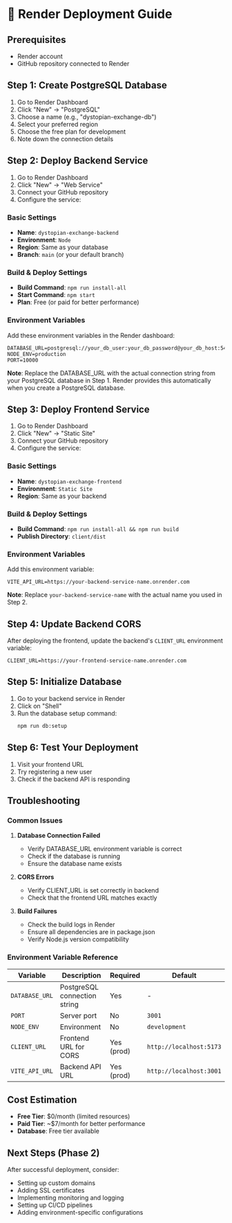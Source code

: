 # 🚀 Render Deployment Guide

## Prerequisites
- Render account
- GitHub repository connected to Render

## Step 1: Create PostgreSQL Database

1. Go to Render Dashboard
2. Click "New" → "PostgreSQL"
3. Choose a name (e.g., "dystopian-exchange-db")
4. Select your preferred region
5. Choose the free plan for development
6. Note down the connection details

## Step 2: Deploy Backend Service

1. Go to Render Dashboard
2. Click "New" → "Web Service"
3. Connect your GitHub repository
4. Configure the service:

### **Basic Settings**
- **Name**: `dystopian-exchange-backend`
- **Environment**: `Node`
- **Region**: Same as your database
- **Branch**: `main` (or your default branch)

### **Build & Deploy Settings**
- **Build Command**: `npm run install-all`
- **Start Command**: `npm start`
- **Plan**: Free (or paid for better performance)

### **Environment Variables**
Add these environment variables in the Render dashboard:

```
DATABASE_URL=postgresql://your_db_user:your_db_password@your_db_host:5432/dystopian_exchange
NODE_ENV=production
PORT=10000
```

**Note**: Replace the DATABASE_URL with the actual connection string from your PostgreSQL database in Step 1. Render provides this automatically when you create a PostgreSQL database.

## Step 3: Deploy Frontend Service

1. Go to Render Dashboard
2. Click "New" → "Static Site"
3. Connect your GitHub repository
4. Configure the service:

### **Basic Settings**
- **Name**: `dystopian-exchange-frontend`
- **Environment**: `Static Site`
- **Region**: Same as your backend

### **Build & Deploy Settings**
- **Build Command**: `npm run install-all && npm run build`
- **Publish Directory**: `client/dist`

### **Environment Variables**
Add this environment variable:

```
VITE_API_URL=https://your-backend-service-name.onrender.com
```

**Note**: Replace `your-backend-service-name` with the actual name you used in Step 2.

## Step 4: Update Backend CORS

After deploying the frontend, update the backend's `CLIENT_URL` environment variable:

```
CLIENT_URL=https://your-frontend-service-name.onrender.com
```

## Step 5: Initialize Database

1. Go to your backend service in Render
2. Click on "Shell"
3. Run the database setup command:
   ```bash
   npm run db:setup
   ```

## Step 6: Test Your Deployment

1. Visit your frontend URL
2. Try registering a new user
3. Check if the backend API is responding

## Troubleshooting

### Common Issues

1. **Database Connection Failed**
   - Verify DATABASE_URL environment variable is correct
   - Check if the database is running
   - Ensure the database name exists

2. **CORS Errors**
   - Verify CLIENT_URL is set correctly in backend
   - Check that the frontend URL matches exactly

3. **Build Failures**
   - Check the build logs in Render
   - Ensure all dependencies are in package.json
   - Verify Node.js version compatibility

### Environment Variable Reference

| Variable | Description | Required | Default |
|----------|-------------|----------|---------|
| `DATABASE_URL` | PostgreSQL connection string | Yes | - |
| `PORT` | Server port | No | `3001` |
| `NODE_ENV` | Environment | No | `development` |
| `CLIENT_URL` | Frontend URL for CORS | Yes (prod) | `http://localhost:5173` |
| `VITE_API_URL` | Backend API URL | Yes (prod) | `http://localhost:3001` |

## Cost Estimation

- **Free Tier**: $0/month (limited resources)
- **Paid Tier**: ~$7/month for better performance
- **Database**: Free tier available

## Next Steps (Phase 2)

After successful deployment, consider:
- Setting up custom domains
- Adding SSL certificates
- Implementing monitoring and logging
- Setting up CI/CD pipelines
- Adding environment-specific configurations